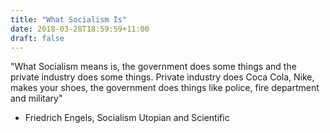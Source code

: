 ```yaml
---
title: "What Socialism Is"
date: 2018-03-28T18:59:59+11:00
draft: false
---
```


"What Socialism means is, the government does some things and the private industry does some things. Private industry does Coca Cola, Nike, makes your shoes, the government does things 
like police, fire department and military"

- Friedrich Engels, Socialism Utopian and Scientific
